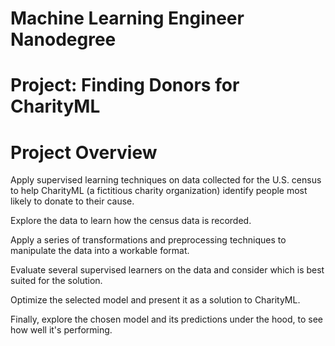 # Machine Learning Engineer Nanodegree

# Project: Finding Donors for CharityML

# Project Overview

Apply supervised learning techniques on data collected for the U.S. census to help CharityML (a fictitious charity organization) identify people most likely to donate to their cause.

Explore the data to learn how the census data is recorded.

Apply a series of transformations and preprocessing techniques to manipulate the data into a workable format.

Evaluate several supervised learners on the data and consider which is best suited for the solution.

Optimize the selected model and present it as a solution to CharityML. 

Finally, explore the chosen model and its predictions under the hood, to see how well it's performing.
